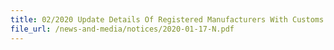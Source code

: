 ```yaml
---
title: 02/2020 Update Details Of Registered Manufacturers With Customs And Cessation Of Hard Copy Manufacturing Cost Statement Submission 
file_url: /news-and-media/notices/2020-01-17-N.pdf
---
```

